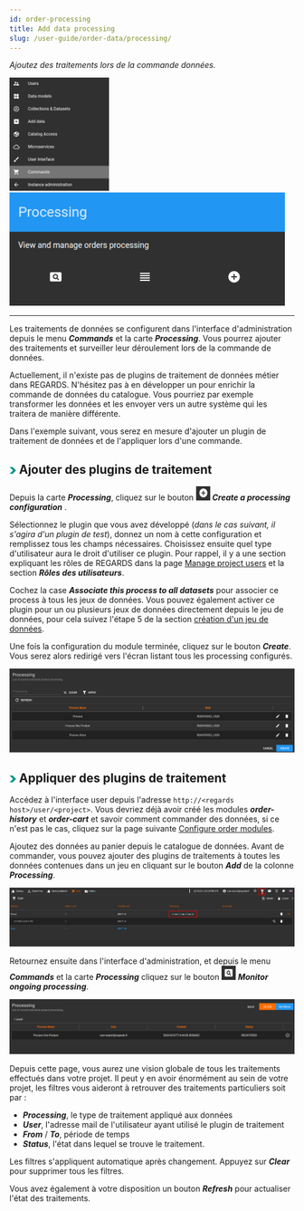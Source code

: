```yaml
---
id: order-processing
title: Add data processing
slug: /user-guide/order-data/processing/
---
```


*Ajoutez des traitements lors de la commande données.*

<img src="/images/user-documentation/v1.4/8-order-data/command-menu.png" alt="user menu" height="200"/> 
<img src="/images/user-documentation/v1.4/8-order-data/processing-card.png" alt="user menu" height="200"/>

---

Les traitements de données se configurent dans l'interface d'administration depuis le menu ***Commands*** et la carte ***Processing***.
Vous pourrez ajouter des traitements et surveiller leur déroulement lors de la commande de données.

Actuellement, il n'existe pas de plugins de traitement de données métier dans REGARDS. N'hésitez pas à en développer un pour enrichir la commande de données du catalogue. Vous pourriez par exemple transformer les données et les envoyer vers un autre système qui les traitera de manière différente.

Dans l'exemple suivant, vous serez en mesure d'ajouter un plugin de traitement de données et de l'appliquer lors d'une commande.

## <img src="/images/user-documentation/doc-icons/right-arrow.png" alt="arrow" height="12" width="12"/> Ajouter des plugins de traitement

Depuis la carte ***Processing***, cliquez sur le bouton <img src="/images/user-documentation/regards-icons/admin/add.png" alt="add" height="25" width="25"/> ***Create a processing configuration*** .

Sélectionnez le plugin que vous avez développé (_dans le cas suivant, il s'agira d'un plugin de test_), donnez un nom à cette configuration et remplissez tous les champs nécessaires. Choisissez ensuite quel type d'utilisateur aura le droit d'utiliser ce plugin. Pour rappel, il y a une section expliquant les rôles de REGARDS dans la page [Manage project users](../2-project-configuration/users.md) et la section ***Rôles des utilisateurs***.

Cochez la case ***Associate this process to all datasets*** pour associer ce process à tous les jeux de données. Vous pouvez également activer ce plugin pour un ou plusieurs jeux de données directement depuis le jeu de données, pour cela suivez l'étape 5 de la section [création d'un jeu de données](../3-data-organization/dataset-collection.md).

Une fois la configuration du module terminée, cliquez sur le bouton ***Create***. Vous serez alors redirigé vers l'écran listant tous les processing configurés.

<div align="center">
  <img src="/images/user-documentation/v1.4/8-order-data/processing/processing-list.png" alt="processing list" width="800"/> 
</div>

 
## <img src="/images/user-documentation/doc-icons/right-arrow.png" alt="arrow" height="12" width="12"/> Appliquer des plugins de traitement

Accédez à l'interface user depuis l'adresse `http://<regards host>/user/<project>`. Vous devriez déjà avoir créé les modules ***order-history*** et ***order-cart*** et savoir comment commander des données, si ce n'est pas le cas, cliquez sur la page suivante [Configure order modules](manage-orders.md).

Ajoutez des données au panier depuis le catalogue de données. Avant de commander, vous pouvez ajouter des plugins de traitements à toutes les données contenues dans un jeu en cliquant sur le bouton ***Add*** de la colonne ***Processing***.

![](./sources/processing-apply.png)
 
 Retournez ensuite dans l'interface d'administration, et depuis le menu <b><i><i>Commands</i></i></b> et la carte <b><i><i>Processing</i></i></b> cliquez sur le bouton <img src="/images/user-documentation/regards-icons/admin/monitor.png" alt="monitor" height="25" width="25"/> <b><i><i>Monitor ongoing processing</i></i></b>.

![](./sources/processing-monitor.png)
 
Depuis cette page, vous aurez une vision globale de tous les traitements effectués dans votre projet. Il peut y en avoir énormément au sein de votre projet, les filtres vous aideront à retrouver des traitements particuliers soit par :

- ***Processing***, le type de traitement appliqué aux données
- ***User***, l'adresse mail de l'utilisateur ayant utilisé le plugin de traitement
- ***From*** / ***To***, période de temps
- ***Status***, l'état dans lequel se trouve le traitement.

Les filtres s'appliquent automatique après changement. Appuyez sur ***Clear*** pour supprimer tous les filtres.

Vous avez également à votre disposition un bouton ***Refresh*** pour actualiser l'état des traitements.
